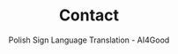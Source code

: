 ---
# An instance of the Contact widget.
# Documentation: https://wowchemy.com/docs/page-builder/
widget: contact

# This file represents a page section.
headless: true

# Order that this section appears on the page.
weight: 130

title: Contact
subtitle: Polish Sign Language Translation - AI4Good

content:
  # Automatically link email and phone or display as text?
  autolink: true
  
  # Email form provider
  form:
    provider: netlify
    formspree:
      id: 2
    netlify:
      # Enable CAPTCHA challenge to reduce spam?
      captcha: false

design:
  columns: '1'
---
